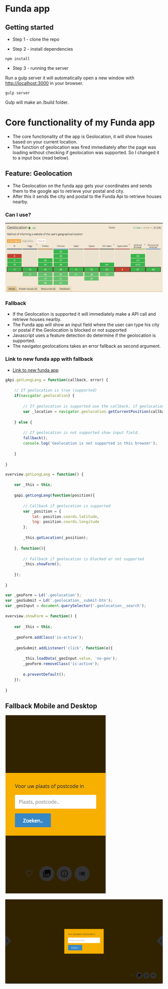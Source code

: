 # Funda app

## Getting started

* Step 1 - clone the repo

* Step 2 - install dependencies

```
npm install
```

* Step 3 - running the server

Run a gulp server it will automatically open a new window with [http://localhost:3000](http://localhost:3000) in your browser.
```
gulp server
```
Gulp will make an /build folder.

# Core functionality of my Funda app
* The core functionality of the app is Geolocation, it will show houses based on your current location.
* The function of geolocation was fired immediately after the page was loading without checking if geolocation was supported. So I changed it to a input box (read below).

## Feature: Geolocation 
* The Geolocation on the funda app gets your coordinates and sends them to the google api to retrieve your postal and city. 
* After this it sends the city and postal to the Funda Api to retrieve houses nearby.

### Can I use?
![first load](screenshots/nogeo.png)

### Fallback
* If the Geolocation is supported it will immediately make a API call and retrieve houses nearby.
* The Funda app will show an input field where the user can type his city or postal if the Geolocation is blocked or not supported
* Javascript uses a feature detection do determine if the geolocation is supported.
* The navigator.geolocations takes an error fallback as second argument.

### Link to new funda app with fallback
* [Link to new funda app](http://funda-fallback.dylanvens.com)

```javascript
gApi.getLongLang = function(callback, error) {
	
	// If geolocation is true (supported)
	if(navigator.geolocation) {
		
		// If geolocation is supported use the callback, if geolocation is blocked it will call the fallback
		var _location = navigator.geolocation.getCurrentPosition(callback, fallback);

	} else {
		
		// If geolocation is not supported show input field.
		fallback();
		console.log('Geolocation is not supported in this browser');

	}

}
```

```javascript
overview.getLongLang = function() {

	var _this = this;

	gapi.getLongLang(function(position){

		// Callback if geolocation is supported
		var _position = {
			lat: position.coords.latitude,
			lng: position.coords.longitude
		};

		_this.getLocation(_position);

	}, function(){
		
		// Fallback if geolocation is blocked or not supported
		_this.showForm();

	});

}
```

```javascript
var _geoForm = Ld('.geolocation');
var _geoSubmit = Ld('.geolocation__submit-btn');
var _geoInput = document.querySelector('.geolocation__search');

overview.showForm = function() {

	var _this = this;

	_geoForm.addClass('is-active');

	_geoSubmit.addListener('click', function(e){

		_this.loadData(_geoInput.value, 'no-geo');
		_geoForm.removeClass('is-active');

		e.preventDefault();
	});

}
```

## Fallback Mobile and Desktop
![first load](screenshots/fallback.png)

![first load](screenshots/fallbackmob.png)
